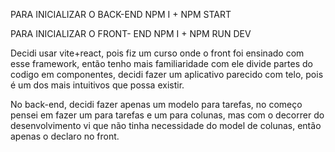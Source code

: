 PARA INICIALIZAR O BACK-END
NPM I + NPM START

PARA INICIALIZAR O FRONT- END
NPM I + NPM RUN DEV

Decidi usar vite+react, pois fiz um curso onde o front foi ensinado com esse framework, então tenho mais familiaridade
com ele divide partes do codigo em componentes, decidi fazer um aplicativo parecido com telo, pois é um dos mais intuitivos que possa existir.

No back-end, decidi fazer apenas um modelo para tarefas, no começo pensei em fazer um para tarefas e um para colunas, mas com o decorrer do desenvolvimento vi que não tinha necessidade do model de colunas, então apenas o declaro no front.
